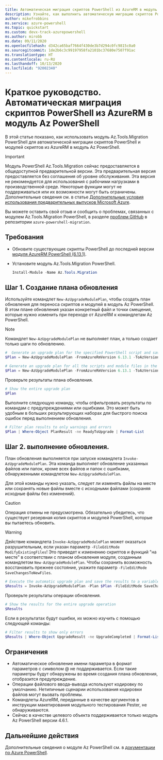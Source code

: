 ```yaml
---
title: Автоматическая миграция скриптов PowerShell из AzureRM в модуль Az PowerShell
description: Узнайте, как выполнить автоматическую миграцию скриптов PowerShell из AzureRM в модуль Az PowerShell.
author: mikefrobbins
ms.service: azure-powershell
ms.topic: quickstart
ms.custom: devx-track-azurepowershell
ms.author: mirobb
ms.date: 09/11/2020
ms.openlocfilehash: d342ca65baf7664f430de3b7d294c0fc9815c0a0
ms.sourcegitcommit: 1de2b6c3c99197958fa2101bc37680e7507f91ac
ms.translationtype: HT
ms.contentlocale: ru-RU
ms.lasthandoff: 10/13/2020
ms.locfileid: "92002340"
---
```

# <a name="quickstart-automatically-migrate-powershell-scripts-from-azurerm-to-the-az-powershell-module"></a>Краткое руководство. Автоматическая миграция скриптов PowerShell из AzureRM в модуль Az PowerShell

В этой статье показано, как использовать модуль Az.Tools.Migration PowerShell для автоматической миграции скриптов PowerShell и модулей скриптов из AzureRM в модуль Az PowerShell.

> [!IMPORTANT]
> Модуль PowerShell Az.Tools.Migration сейчас предоставляется в общедоступной предварительной версии. Эта предварительная версия предоставляется без соглашения об уровне обслуживания. Эта версия не рекомендуется для использования с рабочими нагрузками в производственной среде. Некоторые функции могут не поддерживаться или их возможности могут быть ограничены. Дополнительные сведения см. в статье [Дополнительные условия использования предварительных выпусков Microsoft Azure](https://azure.microsoft.com/support/legal/preview-supplemental-terms/).

Вы можете оставить свой отзыв и сообщить о проблемах, связанных с модулем Az.Tools.Migration PowerShell, в разделе [проблем GitHub](https://github.com/Azure/azure-powershell-migration/issues) в репозитории `azure-powershell-migration`.

## <a name="requirements"></a>Требования

* Обновите существующие скрипты PowerShell до последней версии [модуля AzureRM PowerShell (6.13.1)](https://github.com/Azure/azure-powershell/releases/tag/v6.13.1-November2018).
* Установите модуль Az.Tools.Migration PowerShell.

  ```powershell
  Install-Module -Name Az.Tools.Migration
  ```

## <a name="step-1-generate-an-upgrade-plan"></a>Шаг 1. Создание плана обновления

Используйте командлет `New-AzUpgradeModulePlan`, чтобы создать план обновления для переноса скриптов и модулей в модуль Az PowerShell. В этом плане обновления указан конкретный файл и точки смещения, которые нужно изменить при переходе от AzureRM к командлетам Az PowerShell.

> [!NOTE]
> Командлет `New-AzUpgradeModulePlan` не выполняет план, а только создает только шаги по обновлению.

```powershell
#  Generate an upgrade plan for the specified PowerShell script and save it to a variable.
$Plan = New-AzUpgradeModulePlan -FromAzureRmVersion 6.13.1 -ToAzVersion 4.6.1 -FilePath 'C:\Scripts\my-azure-script.ps1'
```

```powershell
# Generate an upgrade plan for all the scripts and module files in the specified folder and save it to a variable.
$Plan = New-AzUpgradeModulePlan -FromAzureRmVersion 6.13.1 -ToAzVersion 4.6.1 -DirectoryPath 'C:\Scripts'
```

Проверьте результаты плана обновления.

```powershell
# Show the entire upgrade plan
$Plan
```

Выполните следующую команду, чтобы отфильтровать результаты по командам с предупреждениями или ошибками. Это может быть удобным в больших результирующих наборах для быстрого поиска ошибок перед выполнением обновления.

```powershell
# Filter plan results to only warnings and errors
$Plan | Where-Object PlanResult -ne ReadyToUpgrade | Format-List
```

## <a name="step-2-perform-the-upgrade"></a>Шаг 2. выполнение обновления.

План обновления выполняется при запуске командлета `Invoke-AzUpgradeModulePlan`. Эта команда выполняет обновление указанных файлов или папок, кроме всех файлов и папок с ошибками, обнаруженными командлетом `New-AzUpgradeModulePlan`.

Для этой команды нужно указать, следует ли изменять файлы на месте или сохранять новые файлы вместе с исходными файлами (сохраняя исходные файлы без изменений).

> [!CAUTION]
> Операция отмены не предусмотрена. Обязательно убедитесь, что существует резервная копия скриптов и модулей PowerShell, которые вы пытаетесь обновить.

> [!WARNING]
> Действие командлета `Invoke-AzUpgradeModulePlan` может оказаться разрушительным, если указан параметр `-FileEditMode ModifyExistingFiles`! Это приведет к изменению скриптов и функций "на месте" в соответствии с планом обновления модуля, созданным командлетом `New-AzUpgradeModulePlan`. Чтобы сохранить возможность восстановить прежнее состояние, укажите параметр `-FileEditMode SaveChangesToNewFiles`.

```powershell
# Execute the automatic upgrade plan and save the results to a variable.
$Results = Invoke-AzUpgradeModulePlan -Plan $Plan -FileEditMode SaveChangesToNewFiles
```

Проверьте результаты операции обновления.

```powershell
# Show the results for the entire upgrade operation
$Results
```

Если в результатах будут ошибки, их можно изучить с помощью следующей команды:

```powershell
# Filter results to show only errors
$Results | Where-Object UpgradeResult -ne UpgradeCompleted | Format-List
```

## <a name="limitations"></a>Ограничения

* Автоматическое обновление имени параметра в формат параметров с символом @ не поддерживается. Если такие параметры будут обнаружены во время создания плана обновления, отобразится предупреждение.
* Операции файлового ввода-вывода используют кодировку по умолчанию. Нетипичные сценарии использования кодировки файлов могут вызвать проблемы.
* Командлеты AzureRM, переданные в качестве аргументов в инструкции макетирования модульного тестирования Pester, не обнаруживаются.
* Сейчас в качестве целевого объекта поддерживается только модуль Az PowerShell версии 4.6.1.

## <a name="next-steps"></a>Дальнейшие действия

Дополнительные сведения о модуле Az PowerShell см. в [документации по Azure PowerShell](https://docs.microsoft.com/powershell/azure/).